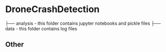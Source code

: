 # DroneCrashDetection
├── analysis          - this folder contains jupyter notebooks and pickle files 
├── data       - this folder contains log files 
## Other
